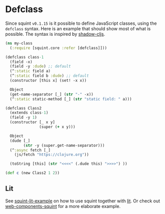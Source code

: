 # Defclass

Since squint `v0.1.15` is it possible to define JavaScript classes, using the
`defclass` syntax.  Here is an example that should show most of what is
possible. The syntax is inspired by
[shadow-cljs](https://clojureverse.org/t/modern-js-with-cljs-class-and-template-literals/7450).

``` clojure
(ns my-class
  (:require [squint.core :refer [defclass]]))

(defclass class-1
  (field -x)
  (field -y :dude) ;; default
  (^:static field a)
  (^:static field b :dude) ;; default
  (constructor [this x] (set! -x x))

  Object
  (get-name-separator [_] (str "-" -x))
  (^:static static-method [_] (str "static field: " a)))

(defclass Class2
  (extends class-1)
  (field -y 1)
  (constructor [_ x y]
               (super (+ x y)))

  Object
  (dude [_]
        (str -y (super.get-name-separator)))
  (^:async fetch [_]
    (js/fetch "https://clojure.org"))

  (toString [this] (str "<<<<" (.dude this) ">>>>") ))

(def c (new Class2 1 2))
```

## Lit

See [squint-lit-example](https://github.com/squint-cljs/squint-lit-example/blob/main/my_element.cljs) on how to use squint together with [lit](https://lit.dev/).
Or check out [web-components-squint](https://github.com/shvets-sergey/web-components-squint) for a more elaborate example.
